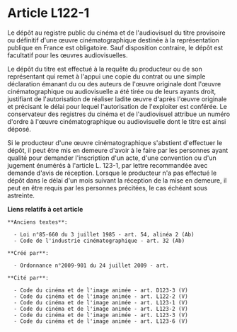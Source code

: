 # Article L122-1

Le dépôt au registre public du cinéma et de l'audiovisuel du titre provisoire ou définitif d'une œuvre cinématographique
destinée à la représentation publique en France est obligatoire. Sauf disposition contraire, le dépôt est facultatif pour les
œuvres audiovisuelles. 

Le dépôt du titre est effectué à la requête du producteur ou de son représentant qui remet à l'appui une copie du contrat ou
une simple déclaration émanant du ou des auteurs de l'œuvre originale dont l'œuvre cinématographique ou audiovisuelle a été
tirée ou de leurs ayants droit, justifiant de l'autorisation de réaliser ladite œuvre d'après l'œuvre originale et précisant
le délai pour lequel l'autorisation de l'exploiter est conférée. Le conservateur des registres du cinéma et de l'audiovisuel
attribue un numéro d'ordre à l'œuvre cinématographique ou audiovisuelle dont le titre est ainsi déposé. 

Si le producteur d'une œuvre cinématographique s'abstient d'effectuer le dépôt, il peut être mis en demeure d'avoir à le
faire par les personnes ayant qualité pour demander l'inscription d'un acte, d'une convention ou d'un jugement énumérés à
l'article L. 123-1, par lettre recommandée avec demande d'avis de réception. Lorsque le producteur n'a pas effectué le dépôt
dans le délai d'un mois suivant la réception de la mise en demeure, il peut en être requis par les personnes précitées, le
cas échéant sous astreinte.

**Liens relatifs à cet article**

	**Anciens textes**:

	  - Loi n°85-660 du 3 juillet 1985 - art. 54, alinéa 2 (Ab)
	  - Code de l'industrie cinématographique - art. 32 (Ab)

	**Créé par**:

	  - Ordonnance n°2009-901 du 24 juillet 2009 - art.

	**Cité par**:

	  - Code du cinéma et de l'image animée - art. D123-3 (V)
	  - Code du cinéma et de l'image animée - art. L122-2 (V)
	  - Code du cinéma et de l'image animée - art. L123-1 (V)
	  - Code du cinéma et de l'image animée - art. L123-2 (V)
	  - Code du cinéma et de l'image animée - art. L123-3 (V)
	  - Code du cinéma et de l'image animée - art. L123-6 (V)

